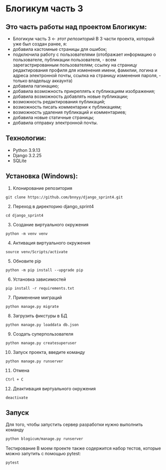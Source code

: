# Блогикум часть 3

## Это часть работы над проектом Блогикум:

- Блогикум часть 3 ← _этот репозиторий_
В 3 части проекта, который уже был создан ранее, я:
- добавила кастомные страницы для ошибок;
- подключила работу с пользователями (отображает информацию о пользователе, публикации пользователя, - всем зарегастрированным пользователям; ссылку на страницу редактирования профиля для изменения имени, фамилии, логина и адреса электронной почты, ссылка на страницу изменения пароля, - только владельцу аккаунта)
- добавила пагинацию;
- добавила возможность прикреплять к публикациям изображения;
- добавила возможность добавлять новые публикации;
- возможность редактирования публикаций;
- возможность писать комментарии к публикациям;
-  возможность удаления публикаций и комментариев;
- добавила новые статичные страницы;
- добавила отправку электронной почты.

## Технологии:

- Python 3.9.13
- Django 3.2.25
- SQLite

## Установка (Windows):

1. Клонирование репозитория

```
git clone https://github.com/bnnyy/django_sprint4.git
```

2. Переход в директорию django_sprint4

```
cd django_sprint4
```

3. Создание виртуального окружения

```
python -m venv venv
```

4. Активация виртуального окружения

```
source venv/Scripts/activate
```

5. Обновите pip

```
python -m pip install --upgrade pip
```

6. Установка зависимостей

```
pip install -r requirements.txt
```

7. Применение миграций

```
python manage.py migrate
```

8. Загрузить фикстуры в БД

```
python manage.py loaddata db.json
```

9. Создать суперпользователя

```
python manage.py createsuperuser
```

10. Запуск проекта, введите команду

```
python manage.py runserver
```

11. Отмена

```
Ctrl + C
```

12. Деактивация виртуального окружения

```
deactivate
```

## Запуск
Для того, чтобы запустить сервер разработки нужно выполнить команду
```bash 
python blogicum/manage.py runserver
```

Тестирование 
В моем проекте также содержится набор тестов, которые можно запутить с помощью pytest:
```bash
pytest
```
